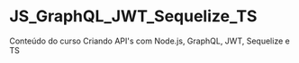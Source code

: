 # JS_GraphQL_JWT_Sequelize_TS
Conteúdo do curso Criando API's com Node.js, GraphQL, JWT, Sequelize e TS
